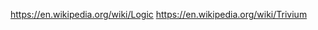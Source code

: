 
<!--
-->

https://en.wikipedia.org/wiki/Logic
https://en.wikipedia.org/wiki/Trivium


<!-- vim: set autoindent expandtab sw=4 syntax=markdown: -->
